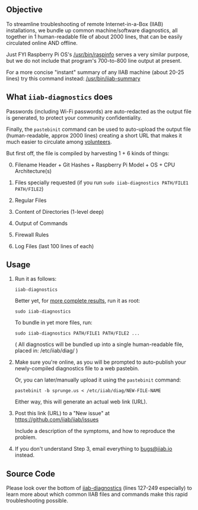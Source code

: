 ## Objective

To streamline troubleshooting of remote Internet-in-a-Box (IIAB) installations, we bundle up common machine/software diagnostics, all together in 1 human-readable file of about 2000 lines, that can be easily circulated online AND offline.

Just FYI Raspberry Pi OS's [/usr/bin/raspinfo](https://github.com/raspberrypi/utils/blob/master/raspinfo/raspinfo) serves a very similar purpose, but we do not include that program's 700-to-800 line output at present.

For a more concise "instant" summary of any IIAB machine (about 20-25 lines) try this command instead: [/usr/bin/iiab-summary](iiab-summary)

## What `iiab-diagnostics` does

Passwords (including Wi-Fi passwords) are auto-redacted as the output file is generated, to protect your community confidentiality.

Finally, the ``pastebinit`` command can be used to auto-upload the output file (human-readable, approx 2000 lines) creating a short URL that makes it much easier to circulate among [volunteers](https://internet-in-a-box.org/contributing.html).

But first off, the file is compiled by harvesting 1 + 6 kinds of things:

0. Filename Header + Git Hashes + Raspberry Pi Model + OS + CPU Architecture(s)

1. Files specially requested (if you run ``sudo iiab-diagnostics PATH/FILE1 PATH/FILE2``)

2. Regular Files

3. Content of Directories (1-level deep)

4. Output of Commands

5. Firewall Rules

6. Log Files (last 100 lines of each)

## Usage 

1. Run it as follows:

   ```
   iiab-diagnostics
   ```

   Better yet, for [more complete results](https://github.com/iiab/iiab/pull/2000#issue-327506999), run it as root:

   ```
   sudo iiab-diagnostics
   ```

   To bundle in yet more files, run:

   ```
   sudo iiab-diagnostics PATH/FILE1 PATH/FILE2 ...
   ```

   ( All diagnostics will be bundled up into a single human-readable file, placed in: /etc/iiab/diag/ )

2. Make sure you're online, as you will be prompted to auto-publish your newly-compiled diagnostics file to a web pastebin.

   Or, you can later/manually upload it using the ``pastebinit`` command:

   ```
   pastebinit -b sprunge.us < /etc/iiab/diag/NEW-FILE-NAME
   ```

   Either way, this will generate an actual web link (URL).

3. Post this link (URL) to a "New issue" at https://github.com/iiab/iiab/issues

   Include a description of the symptoms, and how to reproduce the problem.

4. If you don't understand Step 3, email everything to bugs@iiab.io instead.

## Source Code

Please look over the bottom of [iiab-diagnostics](iiab-diagnostics) (lines 127-249 especially) to learn more about which common IIAB files and commands make this rapid troubleshooting possible.
